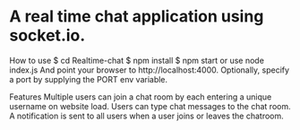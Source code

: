 # A real time chat application using socket.io.


How to use
$ cd Realtime-chat
$ npm install
$ npm start or use node index.js
And point your browser to http://localhost:4000. Optionally, specify a port by supplying the PORT env variable.

Features
Multiple users can join a chat room by each entering a unique username on website load.
Users can type chat messages to the chat room.
A notification is sent to all users when a user joins or leaves the chatroom.

